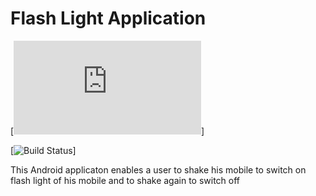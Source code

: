 # Flash Light Application 

[![N|Solid](https://www.androidpolice.com/wp-content/themes/ap2/ap_resize/ap_resize.php?src=https%3A%2F%2Fwww.androidpolice.com%2Fwp-content%2Fuploads%2F2014%2F03%2Fnexusae0_PoweredbyAndroid-Thumb.png&w=150&h=150&zc=3)]

[![Build Status](https://lh3.googleusercontent.com/YAUUGhy-NSWfbOdW9RmZK2SfkD3QLExQPwJwurlgxiOYT-7ieOFZvMCAZN20a8uM_d0s=s180)]

This Android applicaton enables a user to shake his mobile to switch on flash light of his mobile and to shake again to switch off
 
